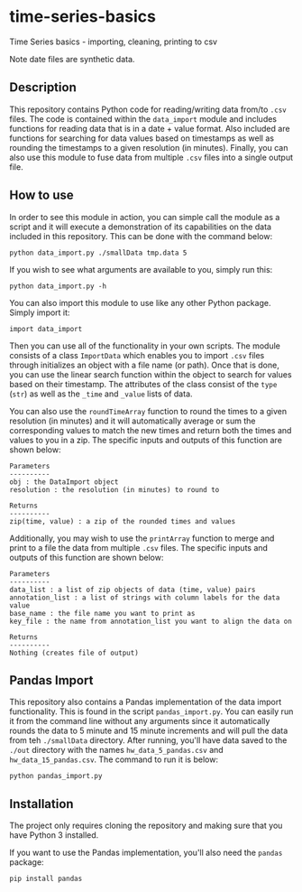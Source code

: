 # time-series-basics
Time Series basics - importing, cleaning, printing to csv

Note date files are synthetic data.

## Description
This repository contains Python code for reading/writing data from/to `.csv` files. The code is contained within the `data_import` module and includes functions for reading data that is in a date + value format. Also included are functions for searching for data values based on timestamps as well as rounding the timestamps to a given resolution (in minutes). Finally, you can also use this module to fuse data from multiple `.csv` files into a single output file.

## How to use
In order to see this module in action, you can simple call the module as a script and it will execute a demonstration of its capabilities on the data included in this repository. This can be done with the command below:

```
python data_import.py ./smallData tmp.data 5
```

If you wish to see what arguments are available to you, simply run this:

```
python data_import.py -h
```

You can also import this module to use like any other Python package. Simply import it:

```
import data_import
```

Then you can use all of the functionality in your own scripts. The module consists of a class `ImportData` which enables you to import `.csv` files through initializes an object with a file name (or path). Once that is done, you can use the linear search function within the object to search for values based on their timestamp. The attributes of the class consist of the `type` (`str`) as well as the `_time` and `_value` lists of data.

You can also use the `roundTimeArray` function to round the times to a given resolution (in minutes) and it will automatically average or sum the corresponding values to match the new times and return both the times and values to you in a zip. The specific inputs and outputs of this function are shown below:

```
Parameters
----------
obj : the DataImport object
resolution : the resolution (in minutes) to round to

Returns
----------
zip(time, value) : a zip of the rounded times and values
```

Additionally, you may wish to use the `printArray` function to merge and print to a file the data from multiple `.csv` files. The specific inputs and outputs of this function are shown below:

```
Parameters
----------
data_list : a list of zip objects of data (time, value) pairs
annotation_list : a list of strings with column labels for the data value
base_name : the file name you want to print as
key_file : the name from annotation_list you want to align the data on

Returns
----------
Nothing (creates file of output)
```

## Pandas Import
This repository also contains a Pandas implementation of the data import functionality. This is found in the script `pandas_import.py`. You can easily run it from the command line without any arguments since it automatically rounds the data to 5 minute and 15 minute increments and will pull the data from teh `./smallData` directory. After running, you'll have data saved to the `./out` directory with the names `hw_data_5_pandas.csv` and `hw_data_15_pandas.csv`. The command to run it is below:

```
python pandas_import.py
```

## Installation
The project only requires cloning the repository and making sure that you have Python 3 installed.

If you want to use the Pandas implementation, you'll also need the `pandas` package:

```
pip install pandas
```
